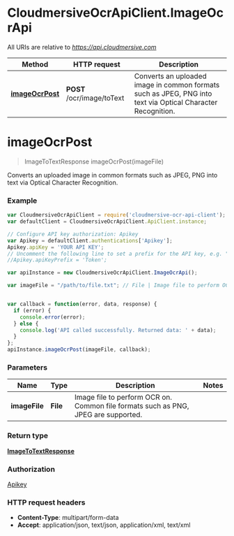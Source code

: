 # CloudmersiveOcrApiClient.ImageOcrApi

All URIs are relative to *https://api.cloudmersive.com*

Method | HTTP request | Description
------------- | ------------- | -------------
[**imageOcrPost**](ImageOcrApi.md#imageOcrPost) | **POST** /ocr/image/toText | Converts an uploaded image in common formats such as JPEG, PNG into text via Optical Character Recognition.


<a name="imageOcrPost"></a>
# **imageOcrPost**
> ImageToTextResponse imageOcrPost(imageFile)

Converts an uploaded image in common formats such as JPEG, PNG into text via Optical Character Recognition.

### Example
```javascript
var CloudmersiveOcrApiClient = require('cloudmersive-ocr-api-client');
var defaultClient = CloudmersiveOcrApiClient.ApiClient.instance;

// Configure API key authorization: Apikey
var Apikey = defaultClient.authentications['Apikey'];
Apikey.apiKey = 'YOUR API KEY';
// Uncomment the following line to set a prefix for the API key, e.g. "Token" (defaults to null)
//Apikey.apiKeyPrefix = 'Token';

var apiInstance = new CloudmersiveOcrApiClient.ImageOcrApi();

var imageFile = "/path/to/file.txt"; // File | Image file to perform OCR on.  Common file formats such as PNG, JPEG are supported.


var callback = function(error, data, response) {
  if (error) {
    console.error(error);
  } else {
    console.log('API called successfully. Returned data: ' + data);
  }
};
apiInstance.imageOcrPost(imageFile, callback);
```

### Parameters

Name | Type | Description  | Notes
------------- | ------------- | ------------- | -------------
 **imageFile** | **File**| Image file to perform OCR on.  Common file formats such as PNG, JPEG are supported. | 

### Return type

[**ImageToTextResponse**](ImageToTextResponse.md)

### Authorization

[Apikey](../README.md#Apikey)

### HTTP request headers

 - **Content-Type**: multipart/form-data
 - **Accept**: application/json, text/json, application/xml, text/xml

